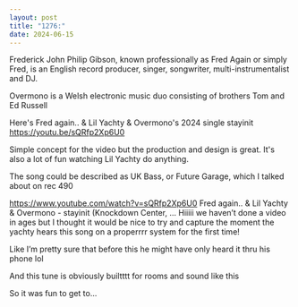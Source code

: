```yaml
---
layout: post
title: "1276:"
date: 2024-06-15
---
```


Frederick John Philip Gibson, known professionally as Fred Again or simply Fred, is an English record producer, singer, songwriter, multi-instrumentalist and DJ. 

Overmono is a Welsh electronic music duo consisting of brothers Tom and Ed Russell

Here's Fred again.. & Lil Yachty & Overmono's 2024 single stayinit  
https://youtu.be/sQRfp2Xp6U0

Simple concept for the video but the production and design is great. It's also a lot of fun watching Lil Yachty do anything.

The song could be described as UK Bass, or Future Garage, which I talked about on rec 490

https://www.youtube.com/watch?v=sQRfp2Xp6U0
Fred again.. & Lil Yachty & Overmono - stayinit (Knockdown Center, ...
Hiiiii we haven’t done a video in ages but I thought it would be nice to try and capture the moment the yachty hears this song on a properrrr system for the first time! 

Like I’m pretty sure that before this he might have only heard it thru his phone lol

And this tune is obviously builtttt for rooms and sound like this

So it was fun to get to...
